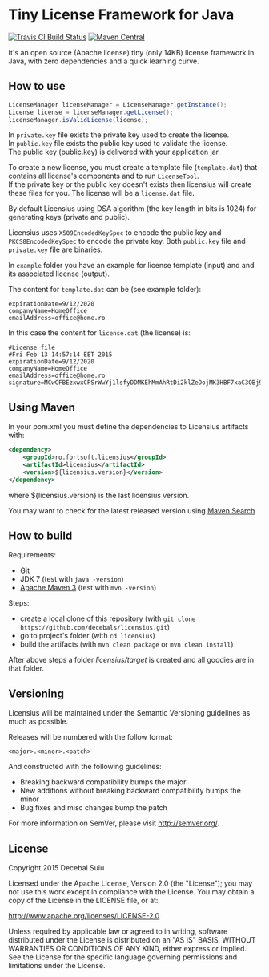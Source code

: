 Tiny License Framework for Java
=====================
[![Travis CI Build Status](https://travis-ci.org/decebals/licensius.png)](https://travis-ci.org/decebals/licensius)
[![Maven Central](http://img.shields.io/maven-central/v/ro.fortsoft.licensius/licensius.svg)](http://search.maven.org/#search|ga|1|ro.fortsoft.licensius)

It's an open source (Apache license) tiny (only 14KB) license framework in Java, with zero dependencies and a quick learning curve.

How to use
-------------------
```java
LicenseManager licenseManager = LicenseManager.getInstance();
License license = licenseManager.getLicense();
licenseManager.isValidLicense(license);
```

In `private.key` file exists the private key used to create the license.  
In `public.key` file exists the public key used to validate the license.  
The public key (public.key) is delivered with your application jar.  

To create a new license, you must create a template file (`template.dat`) that contains all license's components
and to run `LicenseTool`.  
If the private key or the public key doesn't exists then licensius will create these files for you. The license will
be a `license.dat` file.  

By default Licensius using DSA algorithm (the key length in bits is 1024) for generating keys (private and public).

Licensius uses `X509EncodedKeySpec` to encode the public key and `PKCS8EncodedKeySpec` to encode the private key. Both `public.key` file and `private.key` file are binaries.

In `example` folder you have an example for license template (input) and and its associated license (output).  

The content for `template.dat` can be (see example folder):
```properties
expirationDate=9/12/2020
companyName=HomeOffice
emailAddress=office@home.ro
```

In this case the content for `license.dat` (the license) is:
```properties
#License file
#Fri Feb 13 14:57:14 EET 2015
expirationDate=9/12/2020
companyName=HomeOffice
emailAddress=office@home.ro
signature=MCwCFBEzxwxCPSrWwYj1lsfyDDMKEhMmAhRtDi2klZeDojMK3HBF7xaC3OBj9A\=\=
```
Using Maven
-------------------
In your pom.xml you must define the dependencies to Licensius artifacts with:

```xml
<dependency>
    <groupId>ro.fortsoft.licensius</groupId>
    <artifactId>licensius</artifactId>
    <version>${licensius.version}</version>
</dependency>    
```

where ${licensius.version} is the last licensius version.

You may want to check for the latest released version using [Maven Search](http://search.maven.org/#search%7Cga%7C1%7Clicensius)

How to build
-------------------
Requirements: 
- [Git](http://git-scm.com/) 
- JDK 7 (test with `java -version`)
- [Apache Maven 3](http://maven.apache.org/) (test with `mvn -version`)

Steps:
- create a local clone of this repository (with `git clone https://github.com/decebals/licensius.git`)
- go to project's folder (with `cd licensius`) 
- build the artifacts (with `mvn clean package` or `mvn clean install`)

After above steps a folder _licensius/target_ is created and all goodies are in that folder.

Versioning
------------
Licensius will be maintained under the Semantic Versioning guidelines as much as possible.

Releases will be numbered with the follow format:

`<major>.<minor>.<patch>`

And constructed with the following guidelines:

* Breaking backward compatibility bumps the major
* New additions without breaking backward compatibility bumps the minor
* Bug fixes and misc changes bump the patch

For more information on SemVer, please visit http://semver.org/.

License
--------------
Copyright 2015 Decebal Suiu

Licensed under the Apache License, Version 2.0 (the "License"); you may not use this work except in compliance with
the License. You may obtain a copy of the License in the LICENSE file, or at:

http://www.apache.org/licenses/LICENSE-2.0

Unless required by applicable law or agreed to in writing, software distributed under the License is distributed on
an "AS IS" BASIS, WITHOUT WARRANTIES OR CONDITIONS OF ANY KIND, either express or implied. See the License for the
specific language governing permissions and limitations under the License.

